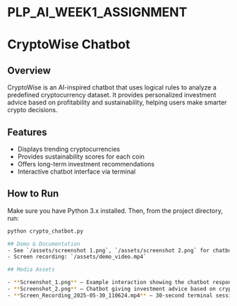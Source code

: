 # PLP_AI_WEEK1_ASSIGNMENT
# CryptoWise Chatbot

## Overview  
CryptoWise is an AI-inspired chatbot that uses logical rules to analyze a predefined cryptocurrency dataset. It provides personalized investment advice based on profitability and sustainability, helping users make smarter crypto decisions.

## Features  
- Displays trending cryptocurrencies  
- Provides sustainability scores for each coin  
- Offers long-term investment recommendations  
- Interactive chatbot interface via terminal  

## How to Run  
Make sure you have Python 3.x installed. Then, from the project directory, run:  
```bash
python crypto_chatbot.py

## Demo & Documentation  
- See `/assets/screenshot 1.png`, `/assets/screenshot 2.png` for chatbot interactions.  
- Screen recording: `/assets/demo_video.mp4`

## Media Assets

- **Screenshot_1.png** — Example interaction showing the chatbot responding to a sustainability query.
- **Screenshot_2.png** — Chatbot giving investment advice based on crypto data.
- **Screen_Recording_2025-05-30_110624.mp4** — 30-second terminal session recording of the chatbot in action.

